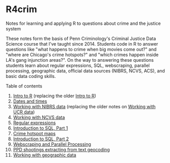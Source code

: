 # R4crim
Notes for learning and applying R to questions about crime and the justice system

These notes form the basis of Penn Criminology's Criminal Justice Data Science course that I've taught since 2014. Students code in R to answer questions like "what happens to crime when big movies come out?" and "where are Chicago's crime hotspots?" and "which crimes happen inside LA's gang injunction areas?". On the way to answering these questions students learn about regular expressions, SQL, webscraping, parallel processing, geographic data, official data sources (NIBRS, NCVS, ACS), and basic data coding skills.

Table of contents
1. [Intro to R](https://rawcdn.githack.com/gregridgeway/R4crim/71180d49558d28203e3a0c655664fb0dcf2c47e3/01_Intro_to_R_protests.html) (replacing the older [Intro to R](https://htmlpreview.github.io/?https://github.com/gregridgeway/R4crim/blob/master/01-Intro-to-R.html))
2. [Dates and times](https://rawcdn.githack.com/gregridgeway/R4crim/78dac6bfbffbcfcb4afefa8fe8acb31f78237413/02-Dates-and-times.html)
3. [Working with NIBRS data](https://rawcdn.githack.com/gregridgeway/R4crim/78dac6bfbffbcfcb4afefa8fe8acb31f78237413/03-Working-with-NIBRS-data.html) (replacing the older notes on [Working with UCR data](https://htmlpreview.github.io/?https://github.com/gregridgeway/R4crim/blob/master/03-Working-with-UCR-data.html))
4. [Working with NCVS data](https://rawcdn.githack.com/gregridgeway/R4crim/78dac6bfbffbcfcb4afefa8fe8acb31f78237413/04-Working-with-NCVS-data.html)
5. [Regular expressions](https://rawcdn.githack.com/gregridgeway/R4crim/140986c1818a360693662c62a973ae83cb485952/05-Regular-expressions.html)
6. [Introduction to SQL, Part 1](https://rawcdn.githack.com/gregridgeway/R4crim/140986c1818a360693662c62a973ae83cb485952/06_Introduction_to_SQL1.html)
7. [Crime hotspot maps](https://rawcdn.githack.com/gregridgeway/R4crim/140986c1818a360693662c62a973ae83cb485952/07_Crime_Hotspot_Map.html)
8. [Introduction to SQL, Part 2](https://rawcdn.githack.com/gregridgeway/R4crim/140986c1818a360693662c62a973ae83cb485952/08_Introduction_to_SQL2.html)
9. [Webscraping and Parallel Processing](https://rawcdn.githack.com/gregridgeway/R4crim/140986c1818a360693662c62a973ae83cb485952/09_Webscraping_and_Parallel_Processing.html)
10. [PPD shootings extracting from text geocoding](https://rawcdn.githack.com/gregridgeway/R4crim/140986c1818a360693662c62a973ae83cb485952/10_PPD_shootings_extracting_from_text_geocoding.html)
11. [Working with geographic data](https://rawcdn.githack.com/gregridgeway/R4crim/140986c1818a360693662c62a973ae83cb485952/11_Working_with_geographic_data.html)

